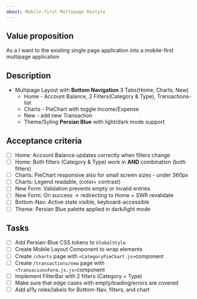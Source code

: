 ```yaml
---
about: Mobile-first Multipage Restyle
---
```


## Value proposition

As a <developer>
I want to <refactor> the existing single page application into a mobile-first multipage application

## Description

- Multipage Layout with **Bottom Navigation** 3 Tabs(Home, Charts, New)
  - Home - Account Balance, 2 Filters(Category & Type), Transactions-list
  - Charts - PieChart with toggle Income/Expense
  - New - add new Transaction
  - Theme/Syling **Persian Blue** with light/dark mode support

## Acceptance criteria

- [ ] Home: Account Balance updates correctly when filters change
- [ ] Home: Both filters (Category & Type) work in **AND** combination (both filters)
- [ ] Charts: PieChart responsive also for small screen sizes - under 360px
- [ ] Charts: Legend readable, (color+ contrast)
- [ ] New Form: Validation prevents empty or invalid entries
- [ ] New Form: On success -> redirecting to Home + SWR revalidate
- [ ] Bottom-Nav: Active state visible, keyboard-accessible
- [ ] Theme: Persian Blue palette applied in dark/light mode

## Tasks

- [ ] Add Persian-Blue CSS tokens to `GlobalStyle`
- [ ] Create Mobile Layout Component to wrap elements
- [ ] Create `/charts` page with `<CategoryPieChart.js>`component
- [ ] Create `/transactions/new` page with `<TransacionsForm.js.js>`component
- [ ] Implement FilterBar with 2 filters (Category + Type)
- [ ] Make sure that edge cases with empty/loading/errors are covered
- [ ] Add a11y roles/labels for Bottom-Nav, filters, and chart
